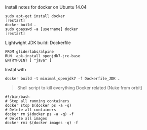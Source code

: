 Install notes for docker on Ubuntu 14.04
  
    sudo apt-get install docker
    [restart]
    docker build .
    sudo gpasswd -a [username] docker
    [restart]

Lightwight JDK build: Dockerfile
  
    FROM gliderlabs/alpine
    RUN  apk-install openjdk7-jre-base
    ENTRYPOINT [ "java" ]

Instal with

    docker build -t minimal_openjdk7 -f Dockerfile_JDK .

> Shell script to kill everything Docker related (Nuke from orbit)
  
    #!/bin/bash
    # Stop all running containers
    docker stop $(docker ps -a -q)
    # Delete all containers
    docker rm $(docker ps -a -q) -f
    # Delete all images
    docker rmi $(docker images -q) -f
